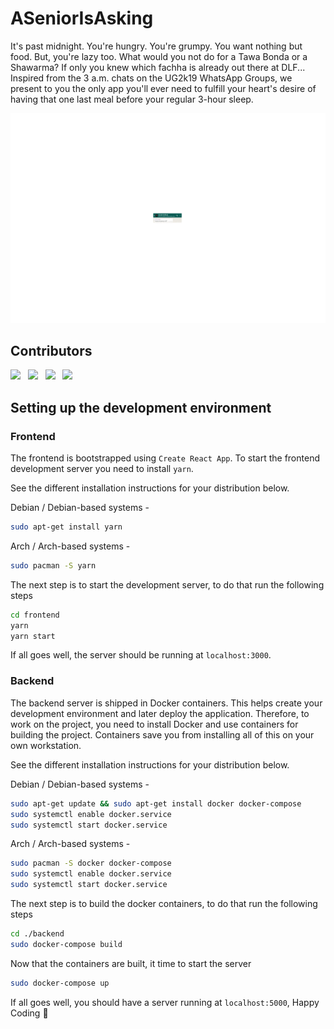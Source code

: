 # ASeniorIsAsking

It's past midnight. You're hungry. You're grumpy. You want nothing but food. But, you're lazy too. What would you not do for a Tawa Bonda or a Shawarma? If only you knew which fachha is already out there at DLF... Inspired from the 3 a.m. chats on the UG2k19 WhatsApp Groups, we present to you the only app you'll ever need to fulfill your heart's desire of having that one last meal before your regular 3-hour sleep.

<img src="./readme_media/screenshot.gif"/>

## Contributors
[![](https://github.com/ishaanshah.png?size=150)](https://github.com/ishaanshah)
&nbsp;
[![](https://github.com/rahul-goel.png?size=150)](https://github.com/rahul-goel)
&nbsp;
[![](https://github.com/Rutvij-1.png?size=150)](https://github.com/Rutvij-1)
&nbsp;
[![](https://github.com/sriramdvt.png?size=150)](https://github.com/sriramdvt)


## Setting up the development environment
### Frontend
The frontend is bootstrapped using `Create React App`. To start the frontend
development server you need to install `yarn`.

See the different installation instructions for your distribution below.

Debian / Debian-based systems -

```bash
sudo apt-get install yarn
```

Arch / Arch-based systems -

```bash
sudo pacman -S yarn
```

The next step is to start the development server, to do that run the following
steps

```bash
cd frontend
yarn
yarn start
```

If all goes well, the server should be running at `localhost:3000`.

### Backend
The backend server is shipped in Docker containers. This helps create
your development environment and later deploy the application. Therefore, to
work on the project, you need to install Docker and use containers for building
the project. Containers save you from installing all of this on your own
workstation.

See the different installation instructions for your distribution below.

Debian / Debian-based systems -

```bash
sudo apt-get update && sudo apt-get install docker docker-compose
sudo systemctl enable docker.service
sudo systemctl start docker.service
```

Arch / Arch-based systems -
```bash
sudo pacman -S docker docker-compose
sudo systemctl enable docker.service
sudo systemctl start docker.service
```

The next step is to build the docker containers, to do that run the following
steps

```bash
cd ./backend
sudo docker-compose build
```

Now that the containers are built, it time to start the server

```bash
sudo docker-compose up
```

If all goes well, you should have a server running at `localhost:5000`,
Happy Coding :rocket:
